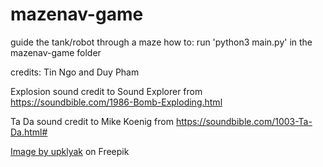 # mazenav-game
guide the tank/robot through a maze
how to: run 'python3 main.py' in the mazenav-game folder 

credits: Tin Ngo and Duy Pham


Explosion sound credit to Sound Explorer from https://soundbible.com/1986-Bomb-Exploding.html

Ta Da sound credit to Mike Koenig from https://soundbible.com/1003-Ta-Da.html#

<a href="https://www.freepik.com/free-vector/realistic-sparks-weld-metal-blade-firework_7743136.htm#query=fire%20streaks&position=3&from_view=keyword&track=ais&uuid=47a24058-cba2-42f9-a677-68da981c49f6">Image by upklyak</a> on Freepik